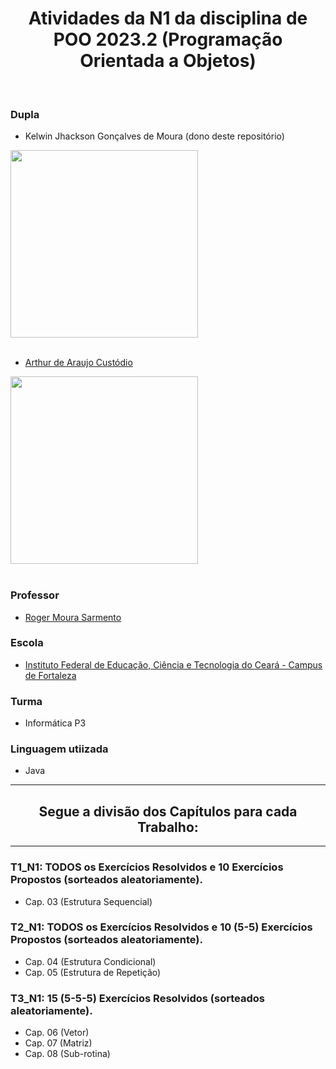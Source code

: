 <div align="center">

# Atividades da N1 da disciplina de POO 2023.2 (Programação Orientada a Objetos)
  
</div>



<br>

<h3>Dupla</h3>

- Kelwin Jhackson Gonçalves de Moura (dono deste repositório) <br>

<div style="display: flex; justify-content: space-between;">
    <div style="flex: 1;">
        <img height="300m" src="https://avatars.githubusercontent.com/u/141432193?v=4"/>
    </div>
</div>


<br> 

- [Arthur de Araujo Custódio](https://github.com/ArthurDevA) <br>

<div style="display: flex; justify-content: space-between;">
    <div style="flex: 1;">
        <img height="300m" src="https://avatars.githubusercontent.com/u/141514740?v=4"/>
    </div>
</div>

<br>





<h3>Professor</h3>

- [Roger Moura Sarmento](https://github.com/rogermsarmento)

<h3>Escola</h3>

- [Instituto Federal de Educação, Ciência e Tecnologia do Ceará - Campus de Fortaleza](https://ifce.edu.br/fortaleza)

<h3>Turma</h3>

- Informática P3 

<h3>Linguagem utiizada</h3>

- Java

<hr>

<div align="center"> 
  
  ## Segue a divisão dos Capítulos para cada Trabalho:
  
  </div>

<hr>

### T1_N1: TODOS os Exercícios Resolvidos e 10 Exercícios Propostos (sorteados aleatoriamente).
- Cap. 03 (Estrutura Sequencial)
### T2_N1: TODOS os Exercícios Resolvidos  e 10 (5-5) Exercícios Propostos (sorteados aleatoriamente).
- Cap. 04 (Estrutura Condicional) 
- Cap. 05 (Estrutura de Repetição)
### T3_N1:  15 (5-5-5) Exercícios Resolvidos (sorteados aleatoriamente).
- Cap. 06 (Vetor)
- Cap. 07 (Matriz)
- Cap. 08 (Sub-rotina)
